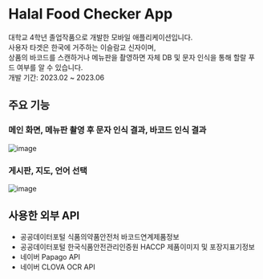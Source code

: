 # Halal Food Checker App
대학교 4학년 졸업작품으로 개발한 모바일 애플리케이션입니다.  
사용자 타겟은 한국에 거주하는 이슬람교 신자이며,  
상품의 바코드를 스캔하거나 메뉴판을 촬영하면 자체 DB 및 문자 인식을 통해 할랄 푸드 여부를 알 수 있습니다.  
개발 기간: 2023.02 ~ 2023.06

## 주요 기능
### 메인 화면, 메뉴판 촬영 후 문자 인식 결과, 바코드 인식 결과
![image](https://github.com/takoyakimchi/HalalFlutterApp/assets/37261785/96735ff3-90c1-4be1-88a3-0dcee971b546)

### 게시판, 지도, 언어 선택
![image](https://github.com/takoyakimchi/HalalFlutterApp/assets/37261785/76988e3b-b920-48d1-882d-9ddcc497402c)

## 사용한 외부 API
* 공공데이터포털 식품의약품안전처 바코드연계제품정보
* 공공데이터포털 한국식품안전관리인증원 HACCP 제품이미지 및 포장지표기정보
* 네이버 Papago API
* 네이버 CLOVA OCR API
